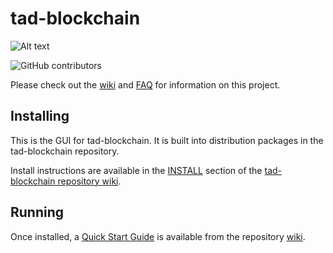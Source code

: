 # tad-blockchain
![Alt text](https://www.tadcoins.com/img/tad_logo.svg)

![GitHub contributors](https://img.shields.io/github/contributors/Tad-Network/tad-blockchain?logo=GitHub)

Please check out the [wiki](https://github.com/Tad-Network/tad-blockchain/wiki)
and [FAQ](https://github.com/Tad-Network/tad-blockchain/wiki/FAQ) for
information on this project.

## Installing

This is the GUI for tad-blockchain. It is built into distribution packages in the tad-blockchain repository.

Install instructions are available in the
[INSTALL](https://github.com/Tad-Network/tad-blockchain/wiki/INSTALL)
section of the
[tad-blockchain repository wiki](https://github.com/Tad-Network/tad-blockchain/wiki).

## Running

Once installed, a
[Quick Start Guide](https://github.com/Tad-Network/tad-blockchain/wiki/Quick-Start-Guide)
is available from the repository
[wiki](https://github.com/Tad-Network/tad-blockchain/wiki).
